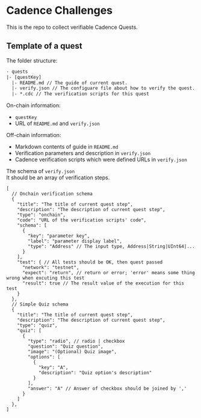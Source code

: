 # Cadence Challenges

This is the repo to collect verifiable Cadence Quests.

## Template of a quest

The folder structure:

```txt
- quests
|- [questKey]
  |- README.md // The guide of current quest.
  |- verify.json // The configuare file about how to verify the quest.
  |- *.cdc // The verification scripts for this quest
```

On-chain information:

- `questKey`
- URL of `README.md` and `verify.json`

Off-chain information:

- Markdown contents of guide in `README.md`
- Verification parameters and description in `verify.json`
- Cadence verification scripts which were defined URLs in `verify.json`

The schema of `verify.json`  
It should be an array of verification steps.

```jsonc
[
  // Onchain verification schema
  {
    "title": "The title of current quest step",
    "description": "The description of current quest step",
    "type": "onchain",
    "code": "URL of the verification scripts' code",
    "schema": [
      {
        "key": "parameter key",
        "label": "parameter display label",
        "type": "Address" // The input type, Address|String|UInt64|...
      }
    ],
    "test": { // All tests should be OK, then quest passed
      "network": "testnet",
      "expect": "return", // return or error; 'error' means some thing wrong when excuting this test
      "result": true // The result value of the execution for this test
    }
  },
  // Simple Quiz schema
  {
    "title": "The title of current quest step",
    "description": "The description of current quest step",
    "type": "quiz",
    "quiz": [
      {
        "type": "radio", // radio | checkbox
        "question": "Quiz question",
        "image": "(Optional) Quiz image",
        "options": [
          {
            "key": "A",
            "description": "Quiz option's description"
          }
        ],
        "answer": "A" // Answer of checkbox should be joined by ','
      }
    ]
  },
]
```

